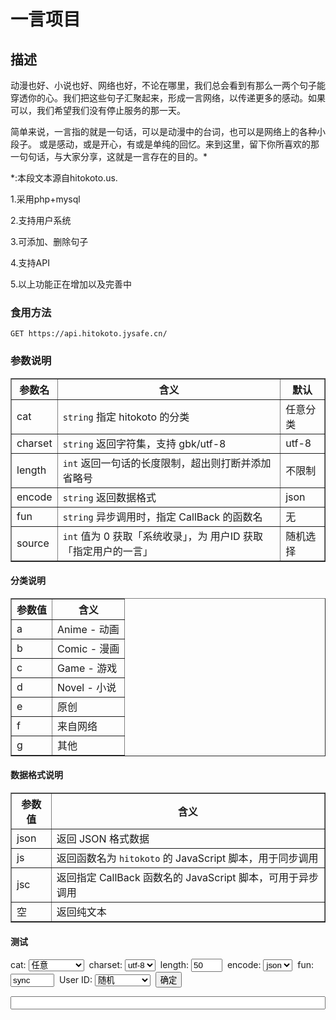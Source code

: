 # 一言项目

## 描述
 动漫也好、小说也好、网络也好，不论在哪里，我们总会看到有那么一两个句子能穿透你的心。我们把这些句子汇聚起来，形成一言网络，以传递更多的感动。如果可以，我们希望我们没有停止服务的那一天。

简单来说，一言指的就是一句话，可以是动漫中的台词，也可以是网络上的各种小段子。
或是感动，或是开心，有或是单纯的回忆。来到这里，留下你所喜欢的那一句句话，与大家分享，这就是一言存在的目的。*

*:本段文本源自hitokoto.us. 


1.采用php+mysql

2.支持用户系统

3.可添加、删除句子

4.支持API

5.以上功能正在增加以及完善中

<h3>食用方法</h3>
<p><code>GET https://api.hitokoto.jysafe.cn/</code></p>
<h3>参数说明</h3>
<table border="1">
    <thead>
        <tr>
            <th>参数名</th>
            <th>含义</th>
            <th>默认</th>
        </tr>
    </thead>
    <tbody>
        <tr>
            <td>cat</td>
            <td><code>string</code> 指定 hitokoto 的分类</td>
            <td>任意分类</td>
        </tr>
        <tr>
            <td>charset</td>
            <td><code>string</code> 返回字符集，支持 gbk/utf-8</td>
            <td>utf-8</td>
        </tr>
        <tr>
            <td>length</td>
            <td><code>int</code> 返回一句话的长度限制，超出则打断并添加省略号</td>
            <td>不限制</td>
        </tr>
        <tr>
            <td>encode</td>
            <td><code>string</code> 返回数据格式</td>
            <td>json</td>
        </tr>
        <tr>
            <td>fun</td>
            <td><code>string</code> 异步调用时，指定 CallBack 的函数名</td>
            <td>无</td>
        </tr>
        <tr>
            <td>source</td>
            <td><code>int</code> 值为 0 获取「系统收录」，为 用户ID 获取「指定用户的一言」</td>
            <td>随机选择</td>
        </tr>
    </tbody>
</table>
<h4>分类说明</h4>
<table border="1">
    <thead>
        <tr>
            <th>参数值</th>
            <th>含义</th>
        </tr>
    </thead>
    <tbody>
        <tr>
            <td>a</td>
            <td>Anime - 动画</td>
        </tr>
        <tr>
            <td>b</td>
            <td>Comic - 漫画</td>
        </tr>
        <tr>
            <td>c</td>
            <td>Game - 游戏</td>
        </tr>
        <tr>
            <td>d</td>
            <td>Novel - 小说</td>
        </tr>
        <tr>
            <td>e</td>
            <td>原创</td>
        </tr>
        <tr>
            <td>f</td>
            <td>来自网络</td>
        </tr>
        <tr>
            <td>g</td>
            <td>其他</td>
        </tr>
    </tbody>
</table>
<h4>数据格式说明</h4>
<table border="1">
    <thead>
        <tr>
            <th>参数值</th>
            <th>含义</th>
        </tr>
    </thead>
    <tbody>
        <tr>
            <td>json</td>
            <td>返回 JSON 格式数据</td>
        </tr>
        <tr>
            <td>js</td>
            <td>返回函数名为 <code>hitokoto</code> 的 JavaScript 脚本，用于同步调用</td>
        </tr>
        <tr>
            <td>jsc</td>
            <td>返回指定 CallBack 函数名的 JavaScript 脚本，可用于异步调用</td>
        </tr>
        <tr>
            <td>空</td>
            <td>返回纯文本</td>
        </tr>
    </tbody>
</table>
<h4>测试</h4>
<div>
    <form>
        cat:
        <select name="cat">
            <option value="" selected="selected">任意</option>
            <?php
            foreach ($array_cat as $key => $value) {
                echo '<option value="' . $key . '">' . $value . '</option>';
            }
            ?>
        </select>&nbsp;
        charset:
        <select name="charset">
            <option value="utf-8" selected="selected">utf-8</option>
            <option value="gbk">gbk</option>
        </select>&nbsp;
        length:
        <input type="text" maxlength="3" name="length" value="50" onkeyup="this.value=this.value.replace(/\D/g,'')" onafterpaste="this.value=this.value.replace(/\D/g,'')" style="width:50px;">&nbsp;
        encode:
        <select name="encode">
            <option value="json" selected="selected">json</option>
            <option value="js">js</option>
            <option value="jsc">jsc</option>
            <option value="">无</option>
        </select>&nbsp;
        fun:
        <input type="text" name="fun" value="sync" style="width:70px;">&nbsp;
        User ID:
        <select id="id_select" name="user_id" onChange="selectOnChangeFunc()">
            <option id="rand" value="" selected="selected">随机</option>
            <option id="sys" value="0">系统收录</option>
            <option id="custom" value="" class="cls_option_defined">---自定义---</option>
        </select>&nbsp;
        <input type="number" id="id_input" value="可选择也可自定义输入" oninput="selectOnChangeFunc();" hidden>
        <input type="button" value="确定" onclick="get()">
    </form>
</div>
<div>
    <p>
        <input type="text" name="code" style="width:100%;">
    </p>
    <iframe id="hitokoto" frameborder=0 marginheight=0 marginwidth=0 seamless="seamless" style="width:100%; height: 120px; overflow-x:hidden; overflow-y:auto;" src=""></iframe>
</div>

<script>
    var i = 0;

    function GetQueryString(name) {
        var reg = new RegExp("(^|[&?])" + name + "=([^&]*)(&|$)");
        var r = (document.getElementsByName("code")[0].value).substr(1).match(reg);
        if (r != null) {
            return unescape(r[2]);
        } else {
            return null;
        }
    }

    function get() {
        var cat = GetQueryString('cat');
        var charset = GetQueryString('charset');
        var length = GetQueryString('length');
        var encode = GetQueryString('encode');
        var fun = GetQueryString('fun');
        var user_id = GetQueryString('user_id');
        if (i == 1) {
            console.log("请求：/api/\n" + "参数：cat=" + cat + " charset=" + charset + " length=" + length + " encode=" + encode + " fun=" + fun + " user_id=" + user_id + "\n" + "返回：" + document.getElementById('hitokoto').contentWindow.document.getElementsByTagName('pre')[0].innerHTML);
        } else {
            i = 1;
        }
        document.getElementById("hitokoto").src = (document.getElementsByName("code")[0].value = "<?php echo API_DOMAIN; ?>/?cat=" + document.getElementsByName("cat")[0].value + "&charset=" + document.getElementsByName("charset")[0].value + "&length=" + document.getElementsByName("length")[0].value + "&encode=" + document.getElementsByName("encode")[0].value + "&fun=" + document.getElementsByName("fun")[0].value + "&user_id=" + document.getElementsByName("user_id")[0].value) + "&iframe=true";
    }

    function selectOnChangeFunc() {
        if (document.getElementById('id_select').options[document.getElementById('id_select').selectedIndex].id == "custom") {
            document.getElementById('id_input').hidden = false;
            document.getElementById('id_select').options[document.getElementById('id_select').selectedIndex].value = document.getElementById('id_input').value;
        } else document.getElementById('id_input').hidden = true;
    }
</script>